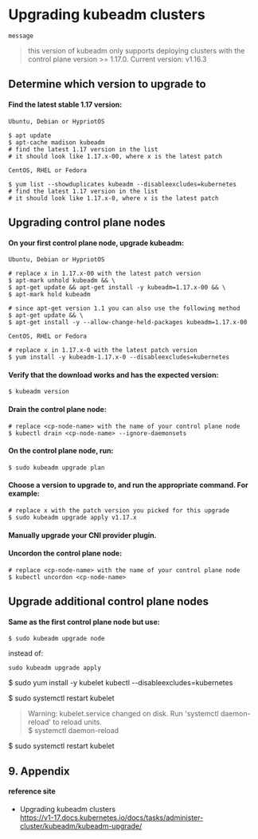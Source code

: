 # Upgrading kubeadm clusters

`message`  
> this version of kubeadm only supports deploying clusters with the control plane version >= 1.17.0. Current version: v1.16.3


## Determine which version to upgrade to

#### Find the latest stable 1.17 version:
`Ubuntu, Debian or HypriotOS`  
```
$ apt update
$ apt-cache madison kubeadm
# find the latest 1.17 version in the list
# it should look like 1.17.x-00, where x is the latest patch
```
`CentOS, RHEL or Fedora`  
```
$ yum list --showduplicates kubeadm --disableexcludes=kubernetes
# find the latest 1.17 version in the list
# it should look like 1.17.x-0, where x is the latest patch
```

## Upgrading control plane nodes

#### On your first control plane node, upgrade kubeadm:
`Ubuntu, Debian or HypriotOS`  
```
# replace x in 1.17.x-00 with the latest patch version
$ apt-mark unhold kubeadm && \
$ apt-get update && apt-get install -y kubeadm=1.17.x-00 && \
$ apt-mark hold kubeadm

# since apt-get version 1.1 you can also use the following method
$ apt-get update && \
$ apt-get install -y --allow-change-held-packages kubeadm=1.17.x-00
```
`CentOS, RHEL or Fedora`  
```
# replace x in 1.17.x-0 with the latest patch version
$ yum install -y kubeadm-1.17.x-0 --disableexcludes=kubernetes
```

#### Verify that the download works and has the expected version:
```
$ kubeadm version
```

#### Drain the control plane node:
```
# replace <cp-node-name> with the name of your control plane node
$ kubectl drain <cp-node-name> --ignore-daemonsets
```

#### On the control plane node, run:
```
$ sudo kubeadm upgrade plan
```

#### Choose a version to upgrade to, and run the appropriate command. For example:
```
# replace x with the patch version you picked for this upgrade
$ sudo kubeadm upgrade apply v1.17.x
```

#### Manually upgrade your CNI provider plugin.

#### Uncordon the control plane node:
```
# replace <cp-node-name> with the name of your control plane node
$ kubectl uncordon <cp-node-name>
```

## Upgrade additional control plane nodes

#### Same as the first control plane node but use:
```
$ sudo kubeadm upgrade node
```
instead of:
```
sudo kubeadm upgrade apply
```




$ sudo yum install -y kubelet kubectl --disableexcludes=kubernetes  

$ sudo systemctl restart kubelet  
> Warning: kubelet.service changed on disk. Run 'systemctl daemon-reload' to reload units.  
>$ systemctl daemon-reload  

$ sudo systemctl restart kubelet  



## 9. Appendix

#### reference site

* Upgrading kubeadm clusters  
https://v1-17.docs.kubernetes.io/docs/tasks/administer-cluster/kubeadm/kubeadm-upgrade/
